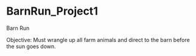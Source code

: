 # BarnRun_Project1

Barn Run

Objective: Must wrangle up all farm animals and direct to the barn before the sun goes down.
